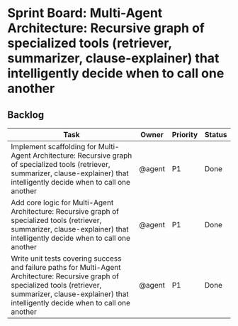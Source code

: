 # Sprint Board: Multi-Agent Architecture: Recursive graph of specialized tools (retriever, summarizer, clause-explainer) that intelligently decide when to call one another

## Backlog
| Task | Owner | Priority | Status |
| --- | --- | --- | --- |
| Implement scaffolding for Multi-Agent Architecture: Recursive graph of specialized tools (retriever, summarizer, clause-explainer) that intelligently decide when to call one another | @agent | P1 | Done |
| Add core logic for Multi-Agent Architecture: Recursive graph of specialized tools (retriever, summarizer, clause-explainer) that intelligently decide when to call one another | @agent | P1 | Done |
| Write unit tests covering success and failure paths for Multi-Agent Architecture: Recursive graph of specialized tools (retriever, summarizer, clause-explainer) that intelligently decide when to call one another | @agent | P1 | Done |
